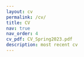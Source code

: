 ```yaml
---
layout: cv
permalink: /cv/
title: CV
nav: true
nav_order: 4
cv_pdf: CV_Spring2023.pdf
description: most recent cv
---
```

